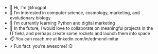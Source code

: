 - 👋 Hi, I’m @frogpal
- 👀 I’m interested in computer science, cosmology, marketing, and evolutionary biology  
- 🌱 I’m currently learning Python and digital marketing
- 💞️ In the future, I would love to collaborate on meaningful projects in the IT field, and perhaps create some rockets and launch them into space
- 📫 You can reach me at linkedin.com/in/edmond-mitar
- ⚡ Fun fact: you're awesome! :D

<!---
frogpal/frogpal is a ✨ special ✨ repository because its `README.md` (this file) appears on your GitHub profile.
You can click the Preview link to take a look at your changes.
--->
